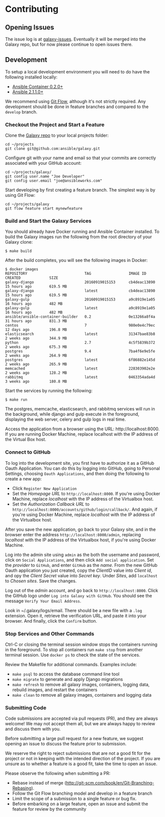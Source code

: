 # Contributing

## Opening Issues

The issue log is at [galaxy-issues](https://github.com/ansible/galaxy-issues). Eventually it will be merged into the Galaxy repo, but for now please continue to open issues there.

## Development

To setup a local development environment you will need to do have the following 
installed locally:

* [Ansible Container 0.2.0+](https://github.com/ansible/ansible-container)
* [Ansible 2.1.1.0+](https://github.com/ansible/ansible)

We recommend using [Git Flow](https://github.com/nvie/gitflow), although it's not strictly required. Any development 
should be done in feature branches and compared to the `develop` branch.


### Checkout the Project and Start a Feature

Clone the [Galaxy repo](https://github.com/ansible/galaxy) to your local projects folder:

```
cd ~/projects
git clone git@github.com:ansible/galaxy.git
```

Configure git with your name and email so that your commits are correctly associated with your GitHub account:

```
cd ~/projects/galaxy/
git config user.name "Joe Developer"
git config user.email "joe@ansibleworks.com"
```

Start developing by first creating a feature branch. The simplest way is by using Git Flow: 

```
cd ~/projects/galaxy
git flow feature start mynewfeature
```

### Build and Start the Galaxy Services

You should already have Docker running and Ansible Container installed. To build the Galaxy images run the following
from the root directory of your Galaxy clone:

```
$ make build
```

After the build completes, you will see the following images in Docker:

```
$ docker images
REPOSITORY                          TAG                 IMAGE ID            CREATED             SIZE
galaxy-django                       20160919015153      cb4deac13890        15 hours ago        619.5 MB
galaxy-django                       latest              cb4deac13890        15 hours ago        619.5 MB
galaxy-gulp                         20160919015153      a9c8919e1a05        16 hours ago        482 MB
galaxy-gulp                         latest              a9c8919e1a05        16 hours ago        482 MB
ansible/ansible-container-builder   0.2                 0e13266a8f4a        31 hours ago        831.3 MB
centos                              7                   980e0e4c79ec        12 days ago         196.8 MB
elasticsearch                       latest              31347bae83b8        2 weeks ago         344.9 MB
python                              2.7                 4c5f5839b372        2 weeks ago         675.3 MB
postgres                            9.4                 7ba4f6e9e5fe        2 weeks ago         264.9 MB
postgres                            latest              6f86882e145d        2 weeks ago         265.9 MB
memcached                           latest              228303902e2e        2 weeks ago         128.2 MB
rabbitmq                            latest              0463354ada4d        3 weeks ago         180.8 MB
```

Start the services by running the following:

```
$ make run
```

The postgres, memcache, elasticsearch, and rabbitmq services will run in the background, while django and gulp 
execute in the foreground, displaying the web server, celery and gulp logs in real time. 

Access the application from a browser using the URL: http://localhost:8000. If you are running Docker Machine, replace 
localhost with the IP address of the Virtual Box host.
 

### Connect to GitHub

To log into the development site, you first have to authorize it as a GitHub Oauth Application. You can do this by logging 
into GitHub, going to Personal Settings, choosing `Oauth Applications`, and then doing the following to create a new app:

- Click `Register New Application`
- Set the *Homepage URL* to `http://localhost:8000`. If you're using Docker Machine, replace *localhost* with the IP address 
of the Virtualbox host.
- Set the *Authorization Callback URL* to `http://localhost:8000/accounts/github/login/callback/`. And again, if you're using 
Docker Machine, replace *localhost* with the IP address of the Virtualbox host.

After you save the new application, go back to your Galaxy site, and in the browser enter the address 
`http://localhost:8000/admin`, replacing *localhost* with the IP address of the Virtualbox host, if you're using Docker 
Machine.

Log into the admin site using `admin` as the both the username and password, click on `Social Applications`, and then click 
`Add social application`. Set the *provider* to `GitHub`, and enter `GitHub` as the *name*. From the new GitHub Oauth 
application you just created, copy the *ClientID* value into *Client id*, and opy the *Client Secret* value into *Secret key*. 
Under *Sites*, add `localhost` to *Chosen sites*. Save the changes.

Log out of the *admin* account, and go back to `http://localhost:8000`. Click the GitHub logo under `Log into Galaxy with GitHub`.
You should see the message `Verify Your Email Address`.

Look in ~/.galaxy/logs/email. There should be a new file with a `.log` extension. Open it, retrieve the verification URL, and
paste it into your browser. And finally, click the `Confirm` button.

### Stop Services and Other Commands

Ctrl-C or closing the terminal session window stops the containers running in the foreground. To stop all containers 
run `make stop` from another terminal session. Use `docker ps` to check the state of the services.

Review the Makefile for additional commands. Examples include:

- `make psql` to access the database command line tool 
- `make migrate` to generate and apply Django migrations
- `make refresh` to remove all galaxy images, containers, logging data, rebuild images, and restart the containers 
- `make clean` to remove all galaxy images, containers and logging data

### Submitting Code

Code submissions are accepted via pull requests (PR), and they are always welcome! We may not accept them all, but we are 
always happy to review and discuss them with you.

Before submitting a large pull request for a new feature, we suggest opening an issue to discuss the feature prior to 
submission.

We reserve the right to reject submissions that are not a good fit for the project or not in keeping with the intended 
direction of the project. If you are unsure as to whether a feature is a good fit, take the time to open an issue.

Please observe the following when submitting a PR:

* Rebase instead of merge (http://git-scm.com/book/en/Git-Branching-Rebasing).
* Follow the Git Flow branching model and develop in a feature branch
* Limit the scope of a submission to a single feature or bug fix.
* Before embarking on a large feature, open an issue and submit the feature for review by the community



